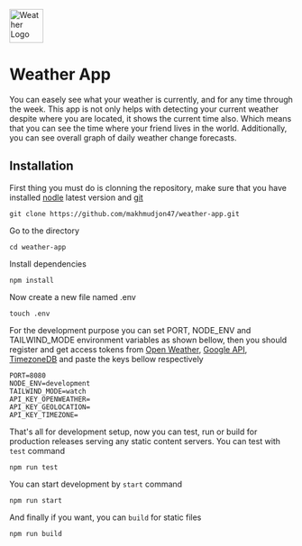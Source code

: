 <a href='https://weather.makhmudjon.uz' target="_blank"><img src='https://aux.iconspalace.com/uploads/18114440851139460815.png' height='60' alt='Weather Logo' aria-label='weather.makhmudjon.uz' /></a>
<h1>Weather App</h1>
You can easely see what your weather is currently, and for any time through the week.
This app is not only helps with detecting your current weather despite where you are located, it shows the current time also.
Which means that you can see the time where your friend lives in the world. Additionally, you can see overall graph of daily weather change forecasts.

## Installation

First thing you must do is clonning the repository, make sure that you have installed <a href="https://nodejs.org/en/download" target="_blank">nodle</a> latest version and <a href="https://git-scm.com/downloads" target="_blank">git</a>
```
git clone https://github.com/makhmudjon47/weather-app.git
```

Go to the directory

```
cd weather-app
```

Install dependencies

```
npm install
```

Now create a new file named .env

```
touch .env
```
For the development purpose you can set PORT, NODE_ENV and TAILWIND_MODE environment variables as shown bellow,
then you should register and get access tokens from <a href="https://openweathermap.org/" target="_blank">Open Weather</a>, <a href="https://developers.google.com/maps/documentation/geocoding/get-api-key" target="_blank">Google API</a>, <a href="https://timezonedb.com/api" target="_blank">TimezoneDB</a> and paste the keys bellow respectively
```
PORT=8080
NODE_ENV=development
TAILWIND_MODE=watch
API_KEY_OPENWEATHER=
API_KEY_GEOLOCATION=
API_KEY_TIMEZONE=
```

That's all for development setup, now you can test, run or build for production releases serving any static content servers.
You can test with `test` command
```
npm run test
```
You can start development by `start` command
```
npm run start
```
And finally if you want, you can `build` for static files
```
npm run build
```
